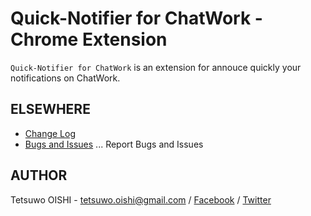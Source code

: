Quick-Notifier for ChatWork - Chrome Extension
============================================

<!-- [![Build Status](https://secure.travis-ci.org/tetsuwo/quick-notifier-for-chatwork-chrome.ext.png?branch=master)](https://travis-ci.org/tetsuwo/quick-notifier-for-chatwork-chrome.ext) -->

`Quick-Notifier for ChatWork` is an extension for annouce quickly your notifications on ChatWork.  



ELSEWHERE
---------

- [Change Log](https://github.com/tetsuwo/quick-notifier-for-chatwork-chrome.ext/blob/master/CHANGELOG.md)
- [Bugs and Issues](https://github.com/tetsuwo/quick-notifier-for-chatwork-chrome.ext/issues)
  ... Report Bugs and Issues



AUTHOR
------

Tetsuwo OISHI - 
tetsuwo.oishi@gmail.com / 
[Facebook](http://fb.me/tetsuwo) /
[Twitter](http://twitter.com/tetsukamp)


